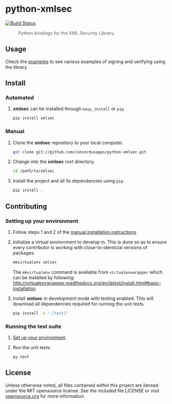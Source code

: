 # python-xmlsec
[![Build Status](https://travis-ci.org/concordusapps/python-xmlsec.png?branch=master)](https://travis-ci.org/concordusapps/python-xmlsec)
> Python bindings for the XML Security Library.

## Usage

Check the [examples](https://github.com/concordusapps/python-xmlsec/tree/master/tests/examples) to see various examples of signing and verifying using the library.

## Install

### Automated

1. **xmlsec** can be installed through `easy_install` or `pip`.

   ```sh
   pip install xmlsec
   ```

### Manual

1. Clone the **xmlsec** repository to your local computer.

   ```sh
   git clone git://github.com/concordusapps/python-xmlsec.git
   ```

2. Change into the **xmlsec** root directory.

   ```sh
   cd /path/to/xmlsec
   ```

3. Install the project and all its dependencies using `pip`.

   ```sh
   pip install .
   ```

## Contributing

### Setting up your environment

1. Follow steps 1 and 2 of the [manual installation instructions][].

[manual installation instructions]: #manual

2. Initialize a virtual environment to develop in.
   This is done so as to ensure every contributor is working with
   close-to-identicial versions of packages.

   ```sh
   mkvirtualenv xmlsec
   ```

   The `mkvirtualenv` command is available from `virtualenvwrapper` which
   can be installed by following: http://virtualenvwrapper.readthedocs.org/en/latest/install.html#basic-installation

3. Install **xmlsec** in development mode with testing enabled.
   This will download all dependencies required for running the unit tests.

   ```sh
   pip install -e ".[test]"
   ```

### Running the test suite

1. [Set up your environment](#setting-up-your-environment).

2. Run the unit tests.

   ```sh
   py.test
   ```

## License

Unless otherwise noted, all files contained within this project are liensed under the MIT opensource license. See the included file LICENSE or visit [opensource.org][] for more information.

[opensource.org]: http://opensource.org/licenses/MIT
